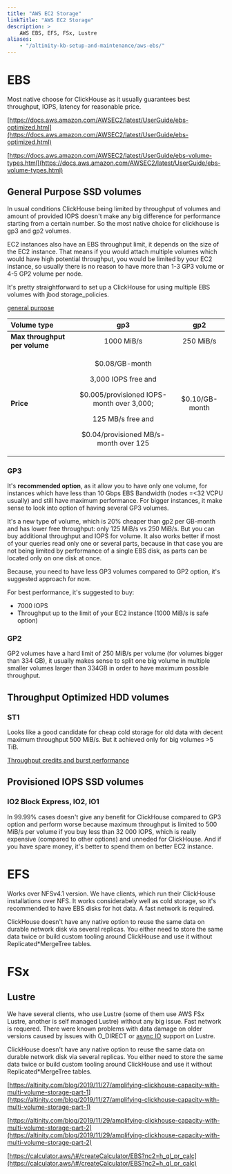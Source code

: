 ```yaml
---
title: "AWS EC2 Storage"
linkTitle: "AWS EC2 Storage"
description: >
    AWS EBS, EFS, FSx, Lustre
aliases:
    - "/altinity-kb-setup-and-maintenance/aws-ebs/"
---
```


# EBS

Most native choose for ClickHouse as it usually guarantees best throughput, IOPS, latency for reasonable price.

[https://docs.aws.amazon.com/AWSEC2/latest/UserGuide/ebs-optimized.html](https://docs.aws.amazon.com/AWSEC2/latest/UserGuide/ebs-optimized.html)

[https://docs.aws.amazon.com/AWSEC2/latest/UserGuide/ebs-volume-types.html](https://docs.aws.amazon.com/AWSEC2/latest/UserGuide/ebs-volume-types.html)


## General Purpose SSD volumes

In usual conditions ClickHouse being limited by throughput of volumes and amount of provided IOPS doesn't make any big difference for performance starting from a certain number. So the most native choice for clickhouse is gp3 and gp2 volumes.

‌EC2 instances also have an EBS throughput limit, it depends on the size of the EC2 instance. That means if you would attach multiple volumes which would have high potential throughput, you would be limited by your EC2 instance, so usually there is no reason to have more than 1-3 GP3 volume or 4-5 GP2 volume per node.

It's pretty straightforward to set up a ClickHouse for using multiple EBS volumes with jbod storage_policies.

[general purpose](https://aws.amazon.com/ebs/general-purpose/)

<table>
  <thead>
    <tr>
      <th style="text-align:left"> <b>Volume type</b>
      </th>
      <th style="text-align:center">gp3</th>
      <th style="text-align:center">gp2</th>
    </tr>
  </thead>
  <tbody>
    <tr>
      <td style="text-align:left"> <b>Max throughput per volume</b>
      </td>
      <td style="text-align:center">1000 MiB/s</td>
      <td style="text-align:center">250 MiB/s</td>
    </tr>
    <tr>
      <td style="text-align:left"><b>Price</b>
      </td>
      <td style="text-align:center">
        <p>$0.08/GB-month</p>
        <p>3,000 IOPS free and</p>
        <p>$0.005/provisioned IOPS-month over 3,000;</p>
        <p>125 MB/s free and</p>
        <p>$0.04/provisioned MB/s-month over 125</p>
      </td>
      <td style="text-align:center">$0.10/GB-month</td>
    </tr>
  </tbody>
</table>


### GP3

It's **recommended option**, as it allow you to have only one volume, for instances which have less than 10 Gbps EBS Bandwidth (nodes =<32 VCPU usually) and still have maximum performance.
For bigger instances, it make sense to look into option of having several GP3 volumes.

It's a new type of volume, which is 20% cheaper than gp2 per GB-month and has lower free throughput: only 125 MiB/s vs 250 MiB/s. But you can buy additional throughput and IOPS for volume. It also works better if most of your queries read only one or several parts, because in that case you are not being limited by performance of a single EBS disk, as parts can be located only on one disk at once.

Because, you need to have less GP3 volumes compared to GP2 option, it's suggested approach for now.  

For best performance, it's suggested to buy:
* 7000 IOPS
* Throughput up to the limit of your EC2 instance (1000 MiB/s is safe option)


### GP2

‌GP2 volumes have a hard limit of 250 MiB/s per volume (for volumes bigger than 334 GB), it usually makes sense to split one big volume in multiple smaller volumes larger than 334GB in order to have maximum possible throughput. 

## Throughput Optimized HDD volumes

### ST1

Looks like a good candidate for cheap cold storage for old data with decent maximum throughput 500 MiB/s. But it achieved only for big volumes >5 TiB.

[Throughput credits and burst performance](https://docs.aws.amazon.com/AWSEC2/latest/UserGuide/hdd-vols.html#EBSVolumeTypes_st1)

## Provisioned IOPS SSD volumes

### IO2 Block Express, IO2, IO1

In 99.99% cases doesn't give any benefit for ClickHouse compared to GP3 option and perform worse because maximum throughput is limited to 500 MiB/s per volume if you buy less than 32 000 IOPS, which is really expensive (compared to other options) and unneded for ClickHouse. And if you have spare money, it's better to spend them on better EC2 instance.

# EFS

Works over NFSv4.1 version.
We have clients, which run their ClickHouse installations over NFS. It works considerabely well as cold storage, so it's recommended to have EBS disks for hot data. A fast network is required.

ClickHouse doesn't have any native option to reuse the same data on durable network disk via several replicas. You either need to store the same data twice or build custom tooling around ClickHouse and use it without Replicated*MergeTree tables. 

# FSx

## Lustre

We have several clients, who use Lustre (some of them use AWS FSx Lustre, another is self managed Lustre) without any big issue. Fast network is requered.
There were known problems with data damage on older versions caused by issues with O_DIRECT or [async IO](https://lustre-discuss.lustre.narkive.com/zwcvyEEY/asynchronous-posix-i-o-with-lustre) support on Lustre.

ClickHouse doesn't have any native option to reuse the same data on durable network disk via several replicas. You either need to store the same data twice or build custom tooling around ClickHouse and use it without Replicated*MergeTree tables. 

[https://altinity.com/blog/2019/11/27/amplifying-clickhouse-capacity-with-multi-volume-storage-part-1](https://altinity.com/blog/2019/11/27/amplifying-clickhouse-capacity-with-multi-volume-storage-part-1)

[https://altinity.com/blog/2019/11/29/amplifying-clickhouse-capacity-with-multi-volume-storage-part-2](https://altinity.com/blog/2019/11/29/amplifying-clickhouse-capacity-with-multi-volume-storage-part-2)

[https://calculator.aws/\#/createCalculator/EBS?nc2=h_ql_pr_calc](https://calculator.aws/\#/createCalculator/EBS?nc2=h_ql_pr_calc)




